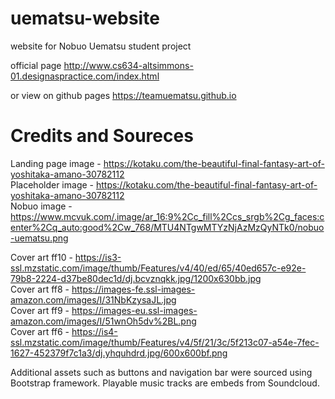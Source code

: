 # uematsu-website
website for Nobuo Uematsu student project

official page http://www.cs634-altsimmons-01.designaspractice.com/index.html

or view on github pages https://teamuematsu.github.io

# Credits and Soureces

Landing page image -  https://kotaku.com/the-beautiful-final-fantasy-art-of-yoshitaka-amano-30782112 <br />
Placeholder image - https://kotaku.com/the-beautiful-final-fantasy-art-of-yoshitaka-amano-30782112 <br />
Nobuo image - https://www.mcvuk.com/.image/ar_16:9%2Cc_fill%2Ccs_srgb%2Cg_faces:center%2Cq_auto:good%2Cw_768/MTU4NTgwMTYzNjAzMzQyNTk0/nobuo-uematsu.png<br />

Cover art ff10 - https://is3-ssl.mzstatic.com/image/thumb/Features/v4/40/ed/65/40ed657c-e92e-79b8-2224-d37be80dec1d/dj.bcvznqkk.jpg/1200x630bb.jpg<br />
Cover art ff8  - https://images-fe.ssl-images-amazon.com/images/I/31NbKzysaJL.jpg <br />
Cover art ff9 - https://images-eu.ssl-images-amazon.com/images/I/51wnOh5dv%2BL.png<br />
Cover art ff6 - https://is4-ssl.mzstatic.com/image/thumb/Features/v4/5f/21/3c/5f213c07-a54e-7fec-1627-452379f7c1a3/dj.yhquhdrd.jpg/600x600bf.png<br />

Additional assets such as buttons and navigation bar were sourced using Bootstrap framework. 
Playable music tracks are embeds from Soundcloud.
